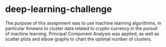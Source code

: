 # deep-learning-challenge
The purpose of this assignment was to use machine learning algorithims, in particular Kmeans to cluster data related to crypto-currency in the pursuit of machine learning.  Principal Component Analysis was applied, as well as scatter plots and elbow graphs to chart the optimal number of clusters.  